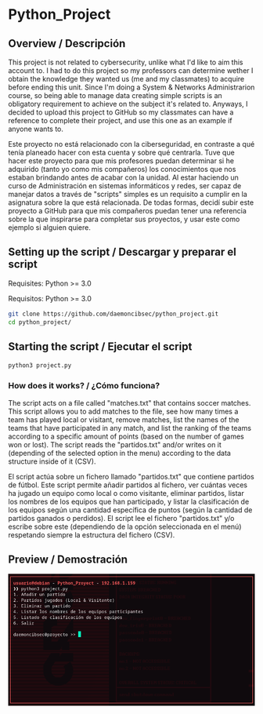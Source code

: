 # Python_Project

## Overview / Descripción

This project is not related to cybersecurity, unlike what I'd like to aim this account to. I had to do this project so my professors can determine wether I obtain the knowledge they wanted us (me and my classmates) to acquire before ending this unit. Since I'm doing a System & Networks Administrarion course, so being able to manage data creating simple scripts is an obligatory requirement to achieve on the subject it's related to. Anyways, I decided to upload this project to GitHub so my classmates can have a reference to complete their project, and use this one as an example if anyone wants to.

Este proyecto no está relacionado con la ciberseguridad, en contraste a qué tenía planeado hacer con esta cuenta y sobre qué centrarla. Tuve que hacer este proyecto para que mis profesores puedan determinar si he adquirido (tanto yo como mis compañeros) los conocimientos que nos estaban brindando antes de acabar con la unidad. Al estar haciendo un curso de Administración en sistemas informáticos y redes, ser capaz de manejar datos a través de "scripts" simples es un requisito a cumplir en la asignatura sobre la que está relacionada. De todas formas, decidí subir este proyecto a GitHub para que mis compañeros puedan tener una referencia sobre la que inspirarse para completar sus proyectos, y usar este como ejemplo si alguien quiere.

## Setting up the script / Descargar y preparar el script

Requisites: Python >= 3.0

Requisitos: Python >= 3.0

```bash
git clone https://github.com/daemoncibsec/python_project.git
cd python_project/
```

## Starting the script / Ejecutar el script

```bash
python3 project.py
```

### How does it works? / ¿Cómo funciona?

The script acts on a file called "matches.txt" that contains soccer matches. This script allows you to add matches to the file, see how many times a team has played local or visitant, remove matches, list the names of the teams that have participated in any match, and list the ranking of the teams according to a specific amount of points (based on the number of games won or lost). The script reads the "partidos.txt" and/or writes on it (depending of the selected option in the menu) according to the data structure inside of it (CSV).

El script actúa sobre un fichero llamado "partidos.txt" que contiene partidos de fútbol. Este script permite añadir partidos al fichero, ver cuántas veces ha jugado un equipo como local o como visitante, eliminar partidos, listar los nombres de los equipos que han participado, y listar la clasificación de los equipos según una cantidad específica de puntos (según la cantidad de partidos ganados o perdidos). El script lee el fichero "partidos.txt" y/o escribe sobre este (dependiendo de la opción seleccionada en el menú) respetando siempre la estructura del fichero (CSV).

## Preview / Demostración

![Demonstration](demonstration.png)
